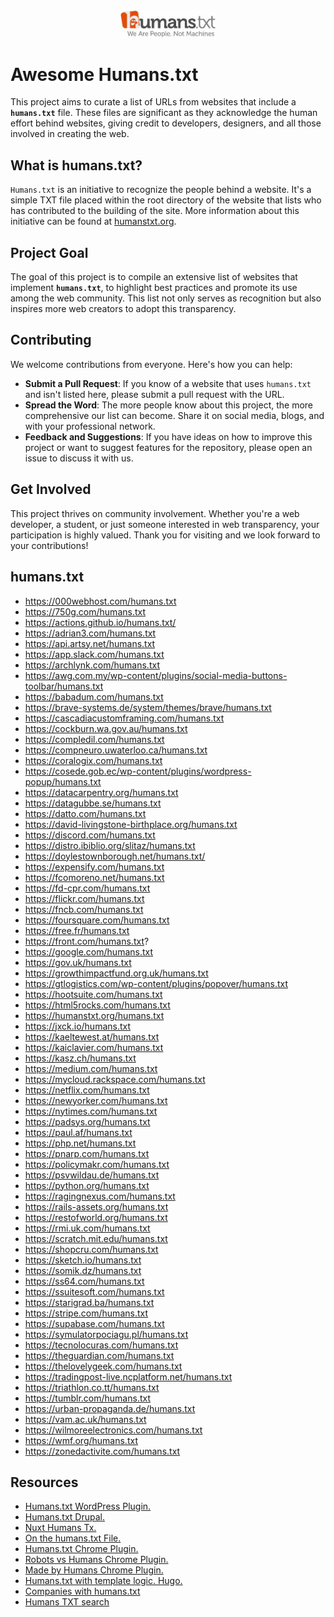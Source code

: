 <div align="center">
  <img src="https://github.com/htejera/awesome-humans.txt/blob/main/images/logo-humans.jpg?raw=true" width= "30%" height="30%" alt="Humans.txt">
</div>

# Awesome Humans.txt

This project aims to curate a list of URLs from websites that include a **`humans.txt`** file. These files are significant as they acknowledge the human effort behind websites, giving credit to developers, designers, and all those involved in creating the web.

## What is humans.txt?

`Humans.txt` is an initiative to recognize the people behind a website. It's a simple TXT file placed within the root directory of the website that lists who has contributed to the building of the site. More information about this initiative can be found at [humanstxt.org](http://humanstxt.org/).

## Project Goal

The goal of this project is to compile an extensive list of websites that implement **`humans.txt`**, to highlight best practices and promote its use among the web community. This list not only serves as recognition but also inspires more web creators to adopt this transparency.

## Contributing

We welcome contributions from everyone. Here's how you can help:

- **Submit a Pull Request**: If you know of a website that uses `humans.txt` and isn't listed here, please submit a pull request with the URL.
- **Spread the Word**: The more people know about this project, the more comprehensive our list can become. Share it on social media, blogs, and with your professional network.
- **Feedback and Suggestions**: If you have ideas on how to improve this project or want to suggest features for the repository, please open an issue to discuss it with us.

## Get Involved

This project thrives on community involvement. Whether you're a web developer, a student, or just someone interested in web transparency, your participation is highly valued.
Thank you for visiting and we look forward to your contributions!

## humans.txt
- https://000webhost.com/humans.txt
- https://750g.com/humans.txt
- https://actions.github.io/humans.txt/
- https://adrian3.com/humans.txt
- https://api.artsy.net/humans.txt
- https://app.slack.com/humans.txt
- https://archlynk.com/humans.txt
- https://awg.com.my/wp-content/plugins/social-media-buttons-toolbar/humans.txt
- https://babadum.com/humans.txt
- https://brave-systems.de/system/themes/brave/humans.txt
- https://cascadiacustomframing.com/humans.txt
- https://cockburn.wa.gov.au/humans.txt
- https://compledil.com/humans.txt
- https://compneuro.uwaterloo.ca/humans.txt
- https://coralogix.com/humans.txt
- https://cosede.gob.ec/wp-content/plugins/wordpress-popup/humans.txt
- https://datacarpentry.org/humans.txt
- https://datagubbe.se/humans.txt
- https://datto.com/humans.txt
- https://david-livingstone-birthplace.org/humans.txt
- https://discord.com/humans.txt
- https://distro.ibiblio.org/slitaz/humans.txt
- https://doylestownborough.net/humans.txt/
- https://expensify.com/humans.txt
- https://fcomoreno.net/humans.txt
- https://fd-cpr.com/humans.txt
- https://flickr.com/humans.txt
- https://fncb.com/humans.txt
- https://foursquare.com/humans.txt
- https://free.fr/humans.txt
- https://front.com/humans.txt?
- https://google.com/humans.txt
- https://gov.uk/humans.txt
- https://growthimpactfund.org.uk/humans.txt
- https://gtlogistics.com/wp-content/plugins/popover/humans.txt
- https://hootsuite.com/humans.txt
- https://html5rocks.com/humans.txt
- https://humanstxt.org/humans.txt
- https://jxck.io/humans.txt
- https://kaeltewest.at/humans.txt
- https://kaiclavier.com/humans.txt
- https://kasz.ch/humans.txt
- https://medium.com/humans.txt
- https://mycloud.rackspace.com/humans.txt
- https://netflix.com/humans.txt
- https://newyorker.com/humans.txt
- https://nytimes.com/humans.txt
- https://padsys.org/humans.txt
- https://paul.af/humans.txt
- https://php.net/humans.txt
- https://pnarp.com/humans.txt
- https://policymakr.com/humans.txt
- https://psvwildau.de/humans.txt
- https://python.org/humans.txt
- https://ragingnexus.com/humans.txt
- https://rails-assets.org/humans.txt
- https://restofworld.org/humans.txt
- https://rmi.uk.com/humans.txt
- https://scratch.mit.edu/humans.txt
- https://shopcru.com/humans.txt
- https://sketch.io/humans.txt
- https://somik.dz/humans.txt
- https://ss64.com/humans.txt
- https://ssuitesoft.com/humans.txt
- https://starigrad.ba/humans.txt
- https://stripe.com/humans.txt
- https://supabase.com/humans.txt
- https://symulatorpociagu.pl/humans.txt
- https://tecnolocuras.com/humans.txt
- https://theguardian.com/humans.txt
- https://thelovelygeek.com/humans.txt
- https://tradingpost-live.ncplatform.net/humans.txt
- https://triathlon.co.tt/humans.txt
- https://tumblr.com/humans.txt
- https://urban-propaganda.de/humans.txt
- https://vam.ac.uk/humans.txt
- https://wilmoreelectronics.com/humans.txt
- https://wmf.org/humans.txt
- https://zonedactivite.com/humans.txt
   
## Resources
- [Humans.txt WordPress Plugin.](https://wpcore.com/plugin/humanstxt)
- [Humans.txt Drupal.](https://www.drupal.org/project/humanstxt)
- [Nuxt Humans Tx.](https://nuxt.com/modules/humans-txt)
- [On the humans.txt File.](https://thenewleafjournal.com/on-the-humans-txt-file/)
- [Humans.txt Chrome Plugin.](https://chromewebstore.google.com/detail/humanstxt/pocdghmbbodjiclginddlaimdaholhfk)
- [Robots vs Humans Chrome Plugin.](https://chromewebstore.google.com/detail/robots-vs-humans/fjnhgpnnokcbcfbopenblmpncpaljfbk)
- [Made by Humans Chrome Plugin.](https://chromewebstore.google.com/detail/made-by-humans/ecehdinachhenilmjdkmafjkogjlgcbj)
- [Humans.txt with template logic. Hugo.](https://discourse.gohugo.io/t/htaccess-humans-txt-with-template-logic/27624)
- [Companies with humans.txt](https://www.reddit.com/r/webdev/comments/2u4p41/companies_with_humanstxt/)
- [Humans TXT search](https://sebiboga.github.io/humans-txt/)
